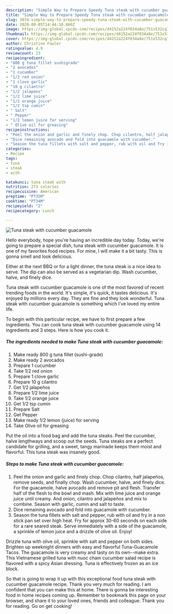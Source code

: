 ```yaml
---
description: "Simple Way to Prepare Speedy Tuna steak with cucumber guacamole"
title: "Simple Way to Prepare Speedy Tuna steak with cucumber guacamole"
slug: 3074-simple-way-to-prepare-speedy-tuna-steak-with-cucumber-guacamole
date: 2020-08-05T14:44:10.866Z
image: https://img-global.cpcdn.com/recipes/d4152a224f034a8e/751x532cq70/tuna-steak-with-cucumber-guacamole-recipe-main-photo.jpg
thumbnail: https://img-global.cpcdn.com/recipes/d4152a224f034a8e/751x532cq70/tuna-steak-with-cucumber-guacamole-recipe-main-photo.jpg
cover: https://img-global.cpcdn.com/recipes/d4152a224f034a8e/751x532cq70/tuna-steak-with-cucumber-guacamole-recipe-main-photo.jpg
author: Christine Fowler
ratingvalue: 4.9
reviewcount: 13
recipeingredient:
- "800 g tuna fillet sushigrade"
- "2 avocados"
- "1 cucumber"
- "1/2 red onion"
- "1 clove garlic"
- "10 g cilantro"
- "1/2 jalapeos"
- "1/2 lime juice"
- "1/2 orange juice"
- "1/2 tsp cumin"
- " Salt"
- " Pepper"
- "1/2 lemon juice for serving"
- " Olive oil for greasing"
recipeinstructions:
- "Peel the onion and garlic and finely chop. Chop cilantro, half jalapeños, remove seeds, and finally chop. Wash cucumber, halve, and finely dice. For the guacamole, halve avocado and remove pit and flesh. Transfer half of the flesh to the bowl and mash. Mix with lime juice and orange juice until creamy. And onion, cilantro and jalapeños and mix to combine. Season with garlic, cumin and salt to taste."
- "Dice remaining avocado and fold into guacamole with cucumber."
- "Season the tuna fillets with salt and pepper, rub with oil and fry in a non stick pan set over high heat. Fry for approx 30-60 seconds on each side for a rare seared steak. Serve immediately with a side of the guacamole, a sprinkle of lemon juice and a drizzle of olive oil. Enjoy!"
categories:
- Recipe
tags:
- tuna
- steak
- with

katakunci: tuna steak with 
nutrition: 273 calories
recipecuisine: American
preptime: "PT35M"
cooktime: "PT34M"
recipeyield: "2"
recipecategory: Lunch

---
```



![Tuna steak with cucumber guacamole](https://img-global.cpcdn.com/recipes/d4152a224f034a8e/751x532cq70/tuna-steak-with-cucumber-guacamole-recipe-main-photo.jpg)

Hello everybody, hope you're having an incredible day today. Today, we're going to prepare a special dish, tuna steak with cucumber guacamole. It is one of my favorites food recipes. For mine, I will make it a bit tasty. This is gonna smell and look delicious.

Either at the next BBQ or for a light dinner, the tuna steak is a nice idea to serve. The dip can also be served as a vegetarian dip. Wash cucumber, halve, and finely dice.

Tuna steak with cucumber guacamole is one of the most favored of recent trending foods in the world. It's simple, it's quick, it tastes delicious. It's enjoyed by millions every day. They are fine and they look wonderful. Tuna steak with cucumber guacamole is something which I've loved my entire life.


To begin with this particular recipe, we have to first prepare a few ingredients. You can cook tuna steak with cucumber guacamole using 14 ingredients and 3 steps. Here is how you cook it.

<!--inarticleads1-->

##### The ingredients needed to make Tuna steak with cucumber guacamole:

1. Make ready 800 g tuna fillet (sushi-grade)
1. Make ready 2 avocados
1. Prepare 1 cucumber
1. Take 1/2 red onion
1. Prepare 1 clove garlic
1. Prepare 10 g cilantro
1. Get 1/2 jalapeños
1. Prepare 1/2 lime juice
1. Take 1/2 orange juice
1. Get 1/2 tsp cumin
1. Prepare  Salt
1. Get  Pepper
1. Make ready 1/2 lemon (juice) for serving
1. Take  Olive oil for greasing


Put the oil into a food bag and add the tuna steaks. Peel the cucumber, halve lengthways and scoop out the seeds. Tuna steaks are a perfect candidate for grilling, and a sweet, tangy marinade keeps them moist and flavorful. This tuna steak was insanely good. 

<!--inarticleads2-->

##### Steps to make Tuna steak with cucumber guacamole:

1. Peel the onion and garlic and finely chop. Chop cilantro, half jalapeños, remove seeds, and finally chop. Wash cucumber, halve, and finely dice. For the guacamole, halve avocado and remove pit and flesh. Transfer half of the flesh to the bowl and mash. Mix with lime juice and orange juice until creamy. And onion, cilantro and jalapeños and mix to combine. Season with garlic, cumin and salt to taste.
1. Dice remaining avocado and fold into guacamole with cucumber.
1. Season the tuna fillets with salt and pepper, rub with oil and fry in a non stick pan set over high heat. Fry for approx 30-60 seconds on each side for a rare seared steak. Serve immediately with a side of the guacamole, a sprinkle of lemon juice and a drizzle of olive oil. Enjoy!


Drizzle tuna with olive oil, sprinkle with salt and pepper on both sides. Brighten up weeknight dinners with easy and flavorful Tuna-Guacamole Tacos. The guacamole is very creamy and tasty on its own--make extra. This Vietnamese grilled tuna with nuoc cham cucumber salad recipe is flavored with a spicy Asian dressing. Tuna is effectively frozen as an ice block. 

So that is going to wrap it up with this exceptional food tuna steak with cucumber guacamole recipe. Thank you very much for reading. I am confident that you can make this at home. There is gonna be interesting food in home recipes coming up. Remember to bookmark this page on your browser, and share it to your loved ones, friends and colleague. Thank you for reading. Go on get cooking!
